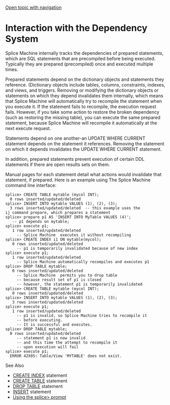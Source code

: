 [Open topic with navigation](../../../index.html#Shared/SQLReference/Statements/Interactions.html)

<a href="" id="Statements.Interaction"></a>[]()Interaction with the Dependency System
=====================================================================================

Splice Machine internally tracks the dependencies of prepared statements, which are SQL statements that are precompiled before being executed. Typically they are prepared (precompiled) once and executed multiple times.

Prepared statements depend on the dictionary objects and statements they reference. (Dictionary objects include tables, columns, constraints, indexes, and views, and triggers. Removing or modifying the dictionary objects or statements on which they depend invalidates them internally, which means that Splice Machine will automatically try to recompile the statement when you execute it. If the statement fails to recompile, the execution request fails. However, if you take some action to restore the broken dependency (such as restoring the missing table), you can execute the same prepared statement, because Splice Machine will recompile it automatically at the next execute request.

Statements depend on one another-an <span class="CodeFont">UPDATE WHERE CURRENT</span> statement depends on the statement it references. Removing the statement on which it depends invalidates the <span class="CodeFont">UPDATE WHERE CURRENT</span> statement.

In addition, prepared statements prevent execution of certain DDL statements if there are open results sets on them.

Manual pages for each statement detail what actions would invalidate that statement, if prepared. Here is an example using The Splice Machine command line interface:

``` Example
splice> CREATE TABLE mytable (mycol INT);
  0 rows inserted/updated/deleted
splice> INSERT INTO mytable VALUES (1), (2), (3);
  3 rows inserted/updated/deleted  -- this example uses the 
ij command prepare, which prepares a statement  
splice> prepare p1 AS 'INSERT INTO MyTable VALUES (4)';
   -- p1 depends on mytable;
splice> execute p1;
   1 row inserted/updated/deleted
     -- Splice Machine  executes it without recompiling  
splice> CREATE INDEX i1 ON mytable(mycol);
   0 rows inserted/updated/deleted
     -- p1 is temporarily invalidated because of new index  
splice> execute p1;
   1 row inserted/updated/deleted  
     -- Splice Machine automatically recompiles and executes p1 
splice> DROP TABLE mytable;
   0 rows inserted/updated/deleted
     -- Splice Machine  permits you to drop table
     -- because result set of p1 is closed
     -- however, the statement p1 is temporarily invalidated  
splice> CREATE TABLE mytable (mycol INT);
   0 rows inserted/updated/deleted
splice> INSERT INTO mytable VALUES (1), (2), (3);
   3 rows inserted/updated/deleted  
splice> execute p1;
   1 row inserted/updated/deleted
     -- p1 is invalid, so Splice Machine tries to recompile it
     -- before executing.
     -- It is successful and executes.  
splice> DROP TABLE mytable;
  0 rows inserted/updated/deleted
     -- statement p1 is now invalid
     -- and this time the attempt to recompile it
     -- upon execution will fail  
splice> execute p1;
  ERROR 42X05: Table/View 'MYTABLE' does not exist.
```

See Also

-   [<span class="CodeFont">CREATE INDEX</span>](CreateIndex.html) statement
-   [<span class="CodeFont">CREATE TABLE</span>](CreateTable.html) statement
-   [<span class="CodeFont">DROP TABLE</span>](DropTable.html) statement
-   [<span class="CodeFont">INSERT</span>](Insert.html) statement
-   [Using the <span class="CodeFont">splice&gt;</span> prompt](../../CmdLineReference/CmdLineSyntax.html)

 


